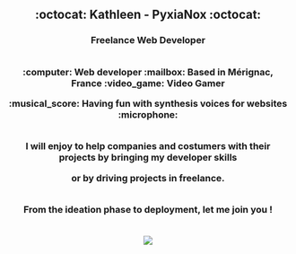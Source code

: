 <h2 align="center">:octocat: Kathleen - PyxiaNox :octocat:
<h3 align="center">Freelance Web Developer


<p align="center"><br><strong>:computer: Web developer :mailbox: Based in Mérignac, France :video_game: Video Gamer</strong>
<p align="center"><strong>:musical_score: Having fun with synthesis voices for websites :microphone:</strong>

<p align="center"><br>I will enjoy to help companies and costumers with their projects by bringing my developer skills
<p align="center">or by driving projects in freelance.
  
<p align="center"><br>From the ideation phase to deployment, <strong>let me join you</strong> !

<p align="center"><br>
  <img src="https://www.gifimili.com/gif/2018/02/zelda-bateau-pixel-art.gif"/>
</p>




<!--
**PyxiaNox/PyxiaNox** is a ✨ _special_ ✨ repository because its `README.md` (this file) appears on your GitHub profile.

Here are some ideas to get you started:

- 🔭 I’m currently working on ...
- 🌱 I’m currently learning ...
- 👯 I’m looking to collaborate on ...
- 🤔 I’m looking for help with ...
- 💬 Ask me about ...
- 📫 How to reach me: ...
- 😄 Pronouns: ...
- ⚡ Fun fact: ...
-->
